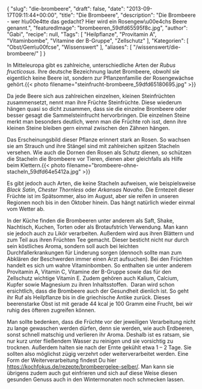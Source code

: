 {
    "slug": "die-brombeere",
    "draft": false,
    "date": "2013-09-17T09:11:44+00:00",
    "title": "Die Brombeere",
    "description": "Die Brombeere - wer h\u00e4tte das gedacht? Hier wird ein Rosengew\u00e4chs Beere genannt.",
    "featuredImage": "brombeeren_59dfd65595f8c.jpg",
    "author": "Gabi",
    "recipe": null,
    "Tags": [
        "Heilpflanze",
        "Provitamin A",
        "Vitaminbombe",
        "Vitamine der B-Gruppe",
        "Zellschutz"
    ],
    "Kategorien": [
        "Obst\/Gem\u00fcse",
        "Wissenswert"
    ],
    "aliases": [
        "\/wissenswert\/die-brombeere\/"
    ]
}

In Mitteleuropa gibt es zahlreiche, unterschiedliche Arten der _Rubus fructicosus_. Ihre deutsche Bezeichnung lautet Brombeere, obwohl sie eigentlich keine Beere ist, sondern zur Pflanzenfamilie der Rosengewächse gehört.{{< photo filename="steinfrucht-brombeere_59dfd65180695.jpg" >}} 

Da jede Beere sich aus zahlreichen einzelnen, kleinen Steinfrüchten zusammensetzt, nennt man ihre Früchte Steinfrüchte. Diese wiederum hängen quasi so dicht zusammen, dass sie die einzelne Brombeere oder besser gesagt die Sammelsteinfrucht hervorbringen. Die einzelnen Steine merkt man besonders deutlich, wenn man die Früchte roh isst, denn ihre kleinen Steine bleiben gern einmal zwischen den Zähnen hängen.

Das Erscheinungsbild dieser Pflanze erinnert stark an Rosen. So wachsen sie am Strauch und ihre Stängel sind mit zahlreichen spitzen Stacheln versehen. Wie auch die Dornen den Rosen als Schutz dienen, so schützen die Stacheln die Brombeere vor Tieren, dienen aber gleichfalls als Hilfe beim Klettern.{{< photo filename="brombeere-ohne-stacheln_59dfd64e5412a.jpg" >}} 

Es gibt jedoch auch Arten, die keine Stacheln aufweisen, wie beispielsweise _Black Satin_, _Chester Thornless_ oder _Arkansas_ _Navaho_. Die Erntezeit dieser Früchte ist im Spätsommer, also im August, aber sie reifen in unseren Regionen noch bis in den Oktober hinein. Das hängt natürlich wieder einmal vom Wetter ab.

In der Küche finden die Brombeeren unter anderem als Saft, Shake, Nachtisch, Kuchen, Torten oder als Brotaufstrich Verwendung. Man kann sie jedoch auch zu Likör verarbeiten. Außerdem wird aus ihren Blättern und zum Teil aus ihren Früchten Tee gemacht. Dieser besticht nicht nur durch sein köstliches Aroma, sondern soll auch bei leichten Durchfallerkrankungen für Linderung sorgen (dennoch sollte man zum Abklären der Beschwerden immer einen Arzt aufsuchen). Bei den Früchten handelt es sich um wahre Vitaminbomben. So enthalten sie unter anderem Provitamin A, Vitamin C, Vitamine der B-Gruppe sowie das für den Zellschutz wichtige Vitamin E. Zudem gehören auch Kalium, Calcium, Kupfer sowie Magnesium zu ihren Inhaltsstoffen.  Daran wird schon ersichtlich, dass die Brombeere auch der Gesundheit dienlich ist. So geht ihr Ruf als Heilpflanze bis in die griechische Antike zurück. Dieses beerenstarke Obst ist mit gerade 44 kcal je 100 Gramm eine Frucht, bei wir ruhig des öfteren zugreifen können.

Man sollte bedenken, dass die Früchte vor der jeweiligen Verarbeitung nicht zu lange gewaschen werden dürfen, denn sie werden, wie auch Erdbeeren, sonst schnell matschig und verlieren ihr Aroma. Deshalb ist es ratsam, sie nur kurz unter fließendem Wasser zu reinigen und sie vorsichtig zu trocknen. Außerdem halten sie nach der Ernte gekühlt etwa 1 &#8211; 2 Tage. Sie sollten also möglichst zügig verzehrt oder weiterverarbeitet werden. Eine Form der Weiterverarbeitung findest Du hier https://kochfokus.de/rezepte/brombeergelee-selber/. Man kann sie übrigens zudem auch gut einfrieren und sich auf diese Weise diesen gesunden Genuss auch in den Wintermonaten noch schmecken lassen.

 

**<span style="font-family: Arial; font-size: small;"> </span>**